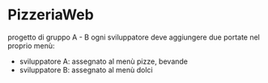 # PizzeriaWeb
progetto di gruppo A - B
ogni sviluppatore deve aggiungere due portate nel proprio menù:
- sviluppatore A: assegnato al menù pizze, bevande 
- sviluppatore B: assegnato al menù dolci
